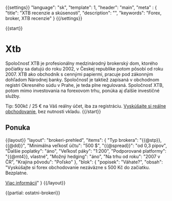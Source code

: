 {{settings}}
  "language": "sk",
  "template": 1,
  "header": "main",
  "meta" : {
   "title": "XTB recenzie a skúsenosti",
    "description": "",
    "keywords": "Forex, broker, XTB recenzie"
  }
{{/settings}}

{{start}}
# Xtb

Spoločnosť XTB je profesionálny medzinárodný brokerský dom, ktorého počiatky sa datujú do roku 2002, v Českej republike potom pôsobí od roku 2007. XTB ako obchodník s cennými papiermi, pracuje pod zákonným dohľadom Národnej banky. Spoločnosť je taktiež zapísaná v obchodnom registri Okresného súdu v Prahe, je teda plne regulovaná. Spoločnosť XTB, potom mimo investovania na forexovom trhu, ponúka aj ďalšie investičné služby.

Tip: 500kč / 25 € na Váš reálny účet, iba za registráciu. [Vyskúšajte si reálne obchodovanie](http://www.plus500.com/cs/StartTrading.aspx?id=66349&pl=2), bez nutnosti vkladu.
{{/start}}

## Ponuka

{{layout}}
  "layout": "brokeri-prehled",
  "items": {
      "Typ brokera": "{{@stp}}, {{@dd}}",
      "Minimálna veľkosť účtu": "500 $",
      "{{@spread}}": "od 0,3 pipov",
      "Ďalšie poplatky": "áno",
      "Veľkosť páky": "1:200",
      "Podporované platformy": "{{@mt4}}, vlastné",
      "Možný hedging": "áno",
      "Na trhu od roku": "2007 v ČR",
      "Krajina pôvodu": "Poľsko"
   },
   "blok": {
      "popisek": "Váhate?",
      "obsah": "Vyskúšajte si forex obchodovanie nezáväzne s 500 Kč do začiatku. Bezplatne. </p><a href='http://www.plus500.com/cs/?id=66349&amp;pl=2' class='btn btn-default btn-sm'>Viac informácií</a>"
    }
{{/layout}}

{{partial: ostatni-brokeri}}
